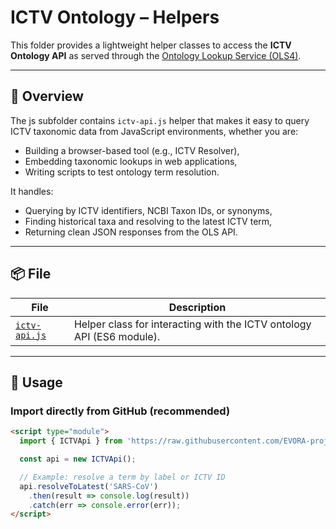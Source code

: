 # ICTV Ontology – Helpers

This folder provides a lightweight helper classes to access the **ICTV Ontology API** as served through the [Ontology Lookup Service (OLS4)](https://www.ebi.ac.uk/ols4/ontologies/ictv).

---

## 📘 Overview

The js subfolder contains `ictv-api.js` helper that makes it easy to query ICTV taxonomic data from JavaScript environments, whether you are:
- Building a browser-based tool (e.g., ICTV Resolver),
- Embedding taxonomic lookups in web applications,
- Writing scripts to test ontology term resolution.

It handles:
- Querying by ICTV identifiers, NCBI Taxon IDs, or synonyms,  
- Finding historical taxa and resolving to the latest ICTV term,  
- Returning clean JSON responses from the OLS API.

---

## 📦 File

| File | Description |
|------|--------------|
| [`ictv-api.js`](ictv-api.js) | Helper class for interacting with the ICTV ontology API (ES6 module). |

---

## 🚀 Usage

### Import directly from GitHub (recommended)

```html
<script type="module">
  import { ICTVApi } from 'https://raw.githubusercontent.com/EVORA-project/ictv-ontology/main/helpers/js/ictv-api.js';

  const api = new ICTVApi();

  // Example: resolve a term by label or ICTV ID
  api.resolveToLatest('SARS-CoV')
    .then(result => console.log(result))
    .catch(err => console.error(err));
</script>
